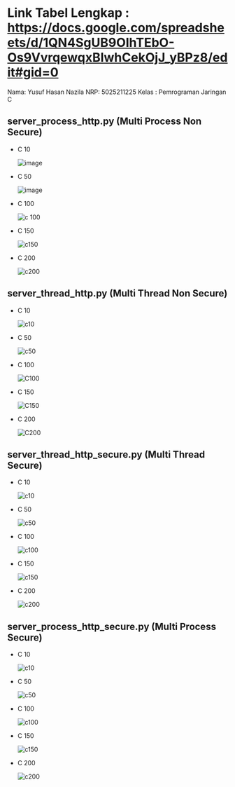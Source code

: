 # Link Tabel Lengkap : https://docs.google.com/spreadsheets/d/1QN4SgUB9OIhTEbO-Os9VvrqewqxBIwhCekOjJ_yBPz8/edit#gid=0


Nama: Yusuf Hasan Nazila
NRP: 5025211225
Kelas : Pemrograman Jaringan C
## server_process_http.py (Multi Process Non Secure)
- C 10
  
  ![image](https://github.com/hnazila71/Progjar-ETS/assets/114125438/5c9a9fe8-5269-4f22-bf34-1b8863538c65)
  
- C 50
  
  ![image](https://github.com/hnazila71/Progjar-ETS/assets/114125438/b6cbbdfd-e5db-40f8-9bc5-ecf21d0259f2)
  
- C 100

  ![c 100](https://github.com/hnazila71/Progjar-ETS/assets/114125438/906cf410-cff5-41d6-94ac-5af41e678b2d)

- C 150

  ![c150](https://github.com/hnazila71/Progjar-ETS/assets/114125438/50987b01-8aa3-4136-8055-6b0b4a01082a)

- C 200

  ![c200](https://github.com/hnazila71/Progjar-ETS/assets/114125438/e5799312-c114-41cc-85e9-d8c3700d7b1c)

## server_thread_http.py (Multi Thread Non Secure)
- C 10

  ![c10](https://github.com/hnazila71/Progjar-ETS/assets/114125438/d2af15d4-9377-4169-bbb3-4693b5a156b1)

- C 50

  ![c50](https://github.com/hnazila71/Progjar-ETS/assets/114125438/49c8ff95-646d-4bee-83d4-795f50634776)

- C 100

  ![C100](https://github.com/hnazila71/Progjar-ETS/assets/114125438/72495ff0-aec6-497c-94b3-395f1ab429e8)

- C 150

  ![C150](https://github.com/hnazila71/Progjar-ETS/assets/114125438/109a6c01-71d9-4002-aed4-fd2fc0cd6e20)

- C 200

  ![C200](https://github.com/hnazila71/Progjar-ETS/assets/114125438/234cee5e-e1bf-4122-abe0-c5e6f63786ba)


## server_thread_http_secure.py (Multi Thread Secure)
- C 10

  ![c10](https://github.com/hnazila71/Progjar-ETS/assets/114125438/0a07fa81-43f2-4f4d-8aff-4b24b882a1f9)

- C 50

  ![c50](https://github.com/hnazila71/Progjar-ETS/assets/114125438/01dcec82-9a51-48d0-8584-641470fb888e)

- C 100

  ![c100](https://github.com/hnazila71/Progjar-ETS/assets/114125438/f9e5157a-1976-4070-97a8-e3ff137bdca9)

- C 150

  ![c150](https://github.com/hnazila71/Progjar-ETS/assets/114125438/5f8c7c34-447d-4a6d-b73b-ba6768eb151e)
  
- C 200
  
  ![c200](https://github.com/hnazila71/Progjar-ETS/assets/114125438/ca60d205-23ba-4749-afe1-91382ffcfb0b)


## server_process_http_secure.py (Multi Process Secure)
- C 10

  ![c10](https://github.com/hnazila71/Progjar-ETS/assets/114125438/a0111b88-8bd3-4206-b6b1-8a0bf624d199)

- C 50
  
  ![c50](https://github.com/hnazila71/Progjar-ETS/assets/114125438/c3ed9781-d322-4a23-9df4-c88befcadd22)
  
- C 100

  ![c100](https://github.com/hnazila71/Progjar-ETS/assets/114125438/5f8a630c-f2a1-457e-92e0-7e0ee50e9cf2)

- C 150

  ![c150](https://github.com/hnazila71/Progjar-ETS/assets/114125438/4486f659-1a71-4960-a026-a089c4805399)
  
- C 200

  ![c200](https://github.com/hnazila71/Progjar-ETS/assets/114125438/f723e878-d005-40bf-8f08-12b0217fdf88)



  

